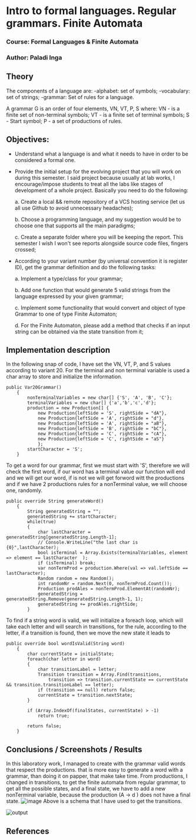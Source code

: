 # Intro to formal languages. Regular grammars. Finite Automata

### Course: Formal Languages & Finite Automata
### Author: Paladi Inga

## Theory

The components of a language are:
  -alphabet: set of symbols;
  -vocabulary: set of strings;
  -grammar: Set of rules for a language.
  
A grammar G is an order of four elements, VN, VT, P, S where:
  VN - is a finite set of non-terminal symbols;
  VT - is a finite set of terminal symbols;
  S - Start symbol;
  P - a set of productions of rules.



## Objectives:
* Understand what a language is and what it needs to have in order to be considered a formal one.

* Provide the initial setup for the evolving project that you will work on during this semester. I said project because usually at lab works, I encourage/impose students to treat all the labs like stages of development of a whole project. Basically you need to do the following:

    a. Create a local && remote repository of a VCS hosting service (let us all use Github to avoid unnecessary headaches);

    b. Choose a programming language, and my suggestion would be to choose one that supports all the main paradigms;

    c. Create a separate folder where you will be keeping the report. This semester I wish I won't see reports alongside source code files, fingers crossed;

* According to your variant number (by universal convention it is register ID), get the grammar definition and do the following tasks:

    a. Implement a type/class for your grammar;

    b. Add one function that would generate 5 valid strings from the language expressed by your given grammar;

    c. Implement some functionality that would convert and object of type Grammar to one of type Finite Automaton;
    
    d. For the Finite Automaton, please add a method that checks if an input string can be obtained via the state transition from it;




## Implementation description
 In the following snap of code, I have set the VN, VT, P, and S values according to variant 20. 
 For the terminal and non terminal variable is used a char array to store and initialize the information.
```
public Var20Grammar()
    {
        nonTerminalVariables = new char[] {'S', 'A', 'B', 'C'};
        terminalVariables = new char[] {'a','b','c','d'};
        production = new Production[] {
            new Production{leftSide = 'S', rightSide = "dA"},
            new Production{leftSide = 'A', rightSide = "d"},
            new Production{leftSide = 'A', rightSide = "aB"},
            new Production{leftSide = 'B', rightSide = "bC"},
            new Production{leftSide = 'C', rightSide = "cA"},
            new Production{leftSide = 'C', rightSide = "aS"}
            };
        startCharacter = 'S';
    }
```
To get a word for our grammar, first we must start with 'S', therefore we will check the first word, if our word has a terminal value our function will end
and we will get our word, if is not we will get forword witt the productions and if we have 2 productions rules for a nonTerminal value, we will choose
one, randomly.
```
public override String generateWord()
    {
        String generatedString = "";
        generatedString += startCharacter;
        while(true)
        {
            char lastCharacter = generatedString[generatedString.Length-1];
            // Console.WriteLine("the last char is {0}",lastCharacter);
            bool isTerminal = Array.Exists(terminalVariables, element => element == lastCharacter  );
            if (isTerminal) break;
            var nonTermProd = production.Where(val => val.leftSide == lastCharacter);
            Random random = new Random();
            int randomNr = random.Next(0, nonTermProd.Count());
            Production prodAles = nonTermProd.ElementAt(randomNr);
            generatedString = generatedString.Remove(generatedString.Length-1, 1);
            generatedString += prodAles.rightSide;
        }
```
To find if a string word is valid, we will initialize a foreach loop, which will take each letter and will search in transitions, for the rule, according to the letter, if a transition is found, then we move the new state it leads to
```
public override bool wordIsValid(String word)
    {
        char currentState = initialState;
        foreach(char letter in word)
        {
            char transitionLabel = letter;
            Transition transition = Array.Find(transitions,
                transition => transition.currentState == currentState && transition.transitionLabel == letter);
            if (transition == null) return false;
            currentState = transition.nextState;
        }

        if (Array.IndexOf(finalStates, currentState) > -1)
            return true;

        return false;
    }
```
## Conclusions / Screenshots / Results
In this laboratory work, I managed to create with the grammar valid words that respect the productions. that is more easy to generate a word 
with a grammar, than doing it on papper, that make take time.
From productions, I changed in transitions, to get the finite automata from regular grammar, to get all the possible states, and a final state, we have to add a new nonTerminal variable, because the production (A → d ) does not have a final state.
![image](https://user-images.githubusercontent.com/89548044/218764040-63a463b4-99da-4f9f-8421-82b5290c6e78.png)
Above is a schema that I have used to get the transitions.


![output](https://user-images.githubusercontent.com/89548044/218758626-a27bd2c6-ed7a-4551-8823-8e5ff4b57351.png)

## References



















